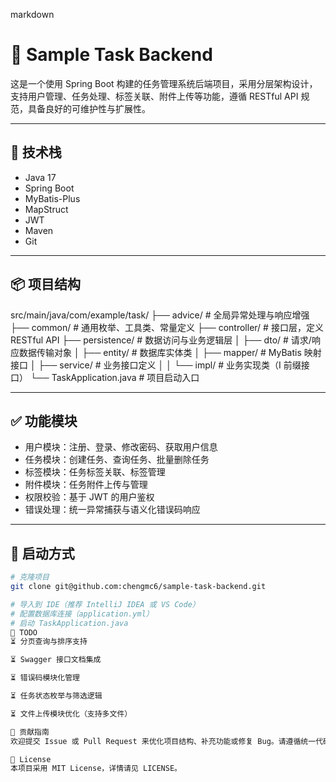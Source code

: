 markdown
# 🧠 Sample Task Backend

这是一个使用 Spring Boot 构建的任务管理系统后端项目，采用分层架构设计，支持用户管理、任务处理、标签关联、附件上传等功能，遵循 RESTful API 规范，具备良好的可维护性与扩展性。

---

## 🚀 技术栈

- Java 17
- Spring Boot
- MyBatis-Plus
- MapStruct
- JWT
- Maven
- Git

---

## 📦 项目结构

src/main/java/com/example/task/ 
├── advice/ # 全局异常处理与响应增强 
├── common/ # 通用枚举、工具类、常量定义 
├── controller/ # 接口层，定义 RESTful API 
├── persistence/ # 数据访问与业务逻辑层 
│ ├── dto/ # 请求/响应数据传输对象 
│ ├── entity/ # 数据库实体类 
│ ├── mapper/ # MyBatis 映射接口 
│ ├── service/ # 业务接口定义 
│ │ └── impl/ # 业务实现类（I 前缀接口） 
└── TaskApplication.java # 项目启动入口

---

## ✅ 功能模块

- 用户模块：注册、登录、修改密码、获取用户信息
- 任务模块：创建任务、查询任务、批量删除任务
- 标签模块：任务标签关联、标签管理
- 附件模块：任务附件上传与管理
- 权限校验：基于 JWT 的用户鉴权
- 错误处理：统一异常捕获与语义化错误码响应

---

## 🧪 启动方式

```bash
# 克隆项目
git clone git@github.com:chengmc6/sample-task-backend.git

# 导入到 IDE（推荐 IntelliJ IDEA 或 VS Code）
# 配置数据库连接（application.yml）
# 启动 TaskApplication.java
📌 TODO
⏳ 分页查询与排序支持

⏳ Swagger 接口文档集成

⏳ 错误码模块化管理

⏳ 任务状态枚举与筛选逻辑

⏳ 文件上传模块优化（支持多文件）

🤝 贡献指南
欢迎提交 Issue 或 Pull Request 来优化项目结构、补充功能或修复 Bug。请遵循统一代码风格与模块命名规范。

📄 License
本项目采用 MIT License，详情请见 LICENSE。
